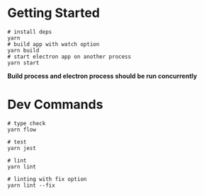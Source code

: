 # Getting Started 
```shell script
# install deps
yarn
# build app with watch option
yarn build 
# start electron app on another process
yarn start
``` 
**Build process and electron process should be run concurrently**  

# Dev Commands
```shell script
# type check
yarn flow

# test
yarn jest

# lint
yarn lint

# linting with fix option
yarn lint --fix
```
